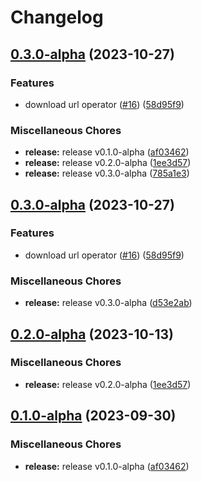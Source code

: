 # Changelog

## [0.3.0-alpha](https://github.com/instill-ai/operator/compare/v0.3.0-alpha...v0.3.0-alpha) (2023-10-27)


### Features

* download url operator ([#16](https://github.com/instill-ai/operator/issues/16)) ([58d95f9](https://github.com/instill-ai/operator/commit/58d95f92b874f5bbc25a3b41139011f491071c5b))


### Miscellaneous Chores

* **release:** release v0.1.0-alpha ([af03462](https://github.com/instill-ai/operator/commit/af034628dc8372658c24915190fc9a0454bca3c6))
* **release:** release v0.2.0-alpha ([1ee3d57](https://github.com/instill-ai/operator/commit/1ee3d5771ce3308f710cb07803eab885f2fad1bd))
* **release:** release v0.3.0-alpha ([785a1e3](https://github.com/instill-ai/operator/commit/785a1e38771c4f0e2bc536a3168593c5f2104486))

## [0.3.0-alpha](https://github.com/instill-ai/operator/compare/v0.2.0-alpha...v0.3.0-alpha) (2023-10-27)


### Features

* download url operator ([#16](https://github.com/instill-ai/operator/issues/16)) ([58d95f9](https://github.com/instill-ai/operator/commit/58d95f92b874f5bbc25a3b41139011f491071c5b))


### Miscellaneous Chores

* **release:** release v0.3.0-alpha ([d53e2ab](https://github.com/instill-ai/operator/commit/d53e2ab25fa197c9bb8efa13e3a2397d49a85db7))

## [0.2.0-alpha](https://github.com/instill-ai/operator/compare/v0.1.0-alpha...v0.2.0-alpha) (2023-10-13)


### Miscellaneous Chores

* **release:** release v0.2.0-alpha ([1ee3d57](https://github.com/instill-ai/operator/commit/1ee3d5771ce3308f710cb07803eab885f2fad1bd))

## [0.1.0-alpha](https://github.com/instill-ai/operator/compare/v0.3.0-alpha...v0.1.0-alpha) (2023-09-30)


### Miscellaneous Chores

* **release:** release v0.1.0-alpha ([af03462](https://github.com/instill-ai/operator/commit/af034628dc8372658c24915190fc9a0454bca3c6))
